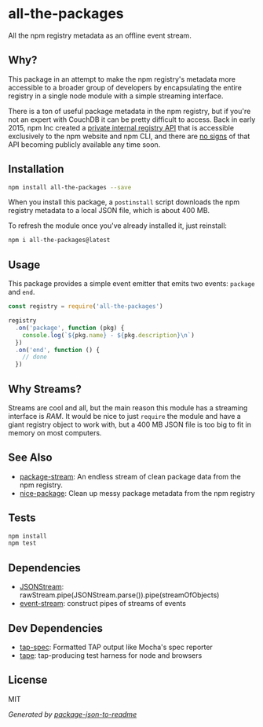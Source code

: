 # all-the-packages

All the npm registry metadata as an offline event stream.

## Why?

This package in an attempt to make the npm registry's metadata more accessible to a
broader group of developers by encapsulating the entire registry in a single
node module with a simple streaming interface.

There is a ton of useful package metadata in the npm registry, but if
you're not an expert with CouchDB it can be pretty difficult to access. Back in
early 2015, npm Inc created a
[private internal registry API](https://github.com/npm/public-api) that is
accessible exclusively to the npm website and npm CLI, and there are
[no signs](https://github.com/npm/public-api/issues) of that API becoming
publicly available any time soon.

## Installation

```sh
npm install all-the-packages --save
```

When you install this package, a `postinstall` script downloads
the npm registry metadata to a local JSON file, which is about 400 MB.

To refresh the module once you've already installed it, just reinstall:

```sh
npm i all-the-packages@latest
```

## Usage

This package provides a simple event emitter that emits two events:
`package` and `end`.

```js
const registry = require('all-the-packages')

registry
  .on('package', function (pkg) {
    console.log(`${pkg.name} - ${pkg.description}\n`)
  })
  .on('end', function () {
    // done
  })
```

## Why Streams?

Streams are cool and all, but the main reason this module has a streaming
interface is *RAM*. It would be nice to just `require` the module and have a
giant registry object to work with, but a 400 MB JSON file is too big to fit in
memory on most computers.

## See Also

- [package-stream](https://github.com/zeke/package-stream/): An endless stream of clean package data from the npm registry.
- [nice-package](https://github.com/zeke/nice-package): Clean up messy package metadata from the npm registry

## Tests

```sh
npm install
npm test
```

## Dependencies

- [JSONStream](https://github.com/dominictarr/JSONStream): rawStream.pipe(JSONStream.parse()).pipe(streamOfObjects)
- [event-stream](https://github.com/dominictarr/event-stream): construct pipes of streams of events

## Dev Dependencies

- [tap-spec](https://github.com/scottcorgan/tap-spec): Formatted TAP output like Mocha's spec reporter
- [tape](https://github.com/substack/tape): tap-producing test harness for node and browsers


## License

MIT

_Generated by [package-json-to-readme](https://github.com/zeke/package-json-to-readme)_
